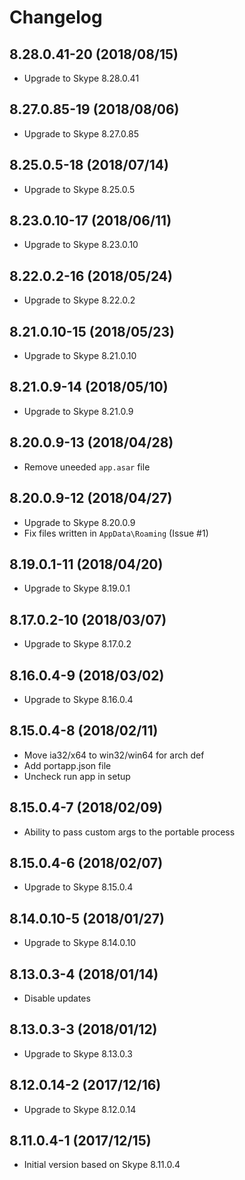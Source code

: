 # Changelog

## 8.28.0.41-20 (2018/08/15)

* Upgrade to Skype 8.28.0.41

## 8.27.0.85-19 (2018/08/06)

* Upgrade to Skype 8.27.0.85

## 8.25.0.5-18 (2018/07/14)

* Upgrade to Skype 8.25.0.5

## 8.23.0.10-17 (2018/06/11)

* Upgrade to Skype 8.23.0.10

## 8.22.0.2-16 (2018/05/24)

* Upgrade to Skype 8.22.0.2

## 8.21.0.10-15 (2018/05/23)

* Upgrade to Skype 8.21.0.10

## 8.21.0.9-14 (2018/05/10)

* Upgrade to Skype 8.21.0.9

## 8.20.0.9-13 (2018/04/28)

* Remove uneeded `app.asar` file

## 8.20.0.9-12 (2018/04/27)

* Upgrade to Skype 8.20.0.9
* Fix files written in `AppData\Roaming` (Issue #1)

## 8.19.0.1-11 (2018/04/20)

* Upgrade to Skype 8.19.0.1

## 8.17.0.2-10 (2018/03/07)

* Upgrade to Skype 8.17.0.2

## 8.16.0.4-9 (2018/03/02)

* Upgrade to Skype 8.16.0.4

## 8.15.0.4-8 (2018/02/11)

* Move ia32/x64 to win32/win64 for arch def
* Add portapp.json file
* Uncheck run app in setup

## 8.15.0.4-7 (2018/02/09)

* Ability to pass custom args to the portable process

## 8.15.0.4-6 (2018/02/07)

* Upgrade to Skype 8.15.0.4

## 8.14.0.10-5 (2018/01/27)

* Upgrade to Skype 8.14.0.10

## 8.13.0.3-4 (2018/01/14)

* Disable updates

## 8.13.0.3-3 (2018/01/12)

* Upgrade to Skype 8.13.0.3

## 8.12.0.14-2 (2017/12/16)

* Upgrade to Skype 8.12.0.14

## 8.11.0.4-1 (2017/12/15)

* Initial version based on Skype 8.11.0.4
